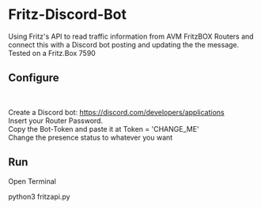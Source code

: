 # Fritz-Discord-Bot
Using Fritz's API to read traffic information from AVM FritzBOX Routers and connect this with a Discord bot posting and updating the the message.
<br>
Tested on a Fritz.Box 7590

## Configure
<br>

Create a Discord bot: https://discord.com/developers/applications
<br>
Insert your Router Password.
<br>
Copy the Bot-Token and paste it at Token = 'CHANGE_ME'
<br>
Change the presence status to whatever you want

## Run

Open Terminal

python3 fritzapi.py



